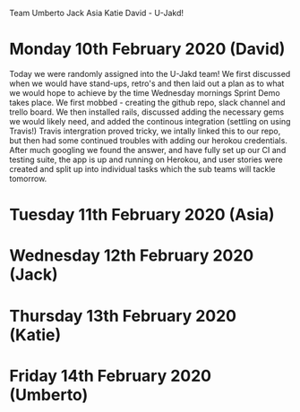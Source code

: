 Team Umberto Jack Asia Katie David - U-Jakd!


# Monday 10th February 2020 (David)

Today we were randomly assigned into the U-Jakd team! We first discussed when we would have stand-ups, retro's and then laid out a plan as to what we would hope to achieve by the time Wednesday mornings Sprint Demo takes place. We first mobbed - creating the github repo, slack channel and trello board. We then installed rails, discussed adding the necessary gems we would likely need, and added the continous integration (settling on using Travis!) Travis intergration proved tricky, we intally linked this to our repo, but then had some continued troubles with adding our herokou credentials. After much googling we found the answer, and have fully set up our CI and testing suite, the app is up and running on Herokou, and user stories were created and split up into individual tasks which the sub teams will tackle tomorrow.


# Tuesday 11th February 2020 (Asia)








# Wednesday 12th February 2020 (Jack)


# Thursday 13th February 2020 (Katie)


# Friday 14th February 2020 (Umberto)
